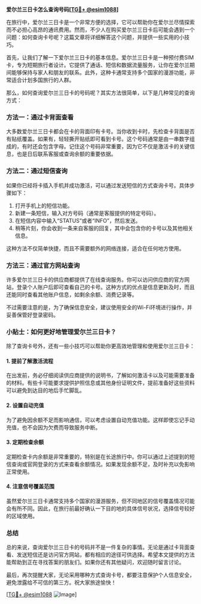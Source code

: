 **爱尔兰三日卡怎么查询号码[[TG💪+ @esim1088](https://t.me/s/esim1088)]**

在旅行中，爱尔兰三日卡是一个非常方便的选择，它可以帮助你在爱尔兰尽情探索而不必担心高昂的通讯费用。然而，不少人在购买爱尔兰三日卡后可能会遇到一个问题：如何查询卡号呢？这篇文章将详细解答这个问题，并提供一些实用的小技巧。

首先，让我们了解一下爱尔兰三日卡的基本信息。爱尔兰三日卡是一种预付费SIM卡，专为短期旅行者设计。它提供了通话、短信和数据流量服务，让你在爱尔兰期间能够保持与家人和朋友的联系。此外，这种卡通常支持多个国家的漫游功能，非常适合计划多国旅行的人群。

那么，如何查询爱尔兰三日卡的号码呢？其实方法很简单，以下是几种常见的查询方式：

### 方法一：通过卡背面查看

大多数爱尔兰三日卡都会在卡的背面印有卡号。当你收到卡时，先检查卡背面是否有贴纸覆盖。如果有，轻轻撕开贴纸即可看到卡号。这个号码通常是由一串数字组成的，有时还会包含字母。记住这个号码非常重要，因为它不仅是激活卡的关键信息，也是日后联系客服或查询余额的重要依据。

### 方法二：通过短信查询

如果你已经将卡插入手机并成功激活，可以通过发送短信的方式查询卡号。具体步骤如下：
1. 打开手机上的短信功能。
2. 新建一条短信，输入对方号码（通常是客服提供的特定号码）。
3. 在短信内容中输入“STATUS”或者“INFO”，然后发送。
4. 稍等片刻，你会收到一条来自客服的回复，其中会包含你的卡号以及其他相关信息。

这种方法不仅简单快捷，而且不需要额外的网络连接，适合在任何地方使用。

### 方法三：通过官方网站查询

许多爱尔兰三日卡的供应商都提供了在线查询服务。你可以访问供应商的官方网站，登录个人账户后即可查看自己的卡号。这种方式的优点是信息更新及时，而且还能同时查看其他账户信息，如剩余余额、消费记录等。

不过需要注意的是，为了确保信息安全，建议使用安全的Wi-Fi环境进行操作，并妥善保管好登录密码。

### 小贴士：如何更好地管理爱尔兰三日卡？

除了查询卡号外，还有一些小技巧可以帮助你更高效地管理和使用爱尔兰三日卡：

#### 1. 提前了解激活流程

在出发前，务必仔细阅读供应商提供的说明书，了解如何激活卡以及可能需要准备的材料。有些卡可能要求提供护照信息或其他身份证明文件，提前准备好这些资料可以避免到达目的地后手忙脚乱。

#### 2. 设置自动充值

为了避免因余额不足而影响通信，可以考虑设置自动充值功能。这样即使忘记手动充值，也不会因为欠费而导致服务中断。

#### 3. 定期检查余额

定期检查卡内余额是非常重要的，特别是在长途旅行中。你可以通过上述提到的短信查询或官网登录的方式来查看余额情况。如果发现余额不足，及时补充以免影响正常使用。

#### 4. 注意信号覆盖范围

虽然爱尔兰三日卡通常支持多个国家的漫游服务，但不同地区的信号覆盖情况可能会有所不同。因此，在旅行前最好确认一下目的地的具体信号状况，选择信号较好的区域使用。

### 总结

总的来说，查询爱尔兰三日卡的号码并不是一件复杂的事情。无论是通过卡背面查看、发送短信还是访问官方网站，都有相应的途径可供选择。希望本文提供的方法能帮助到正在寻找答案的朋友们。如果你还有其他疑问，欢迎随时留言讨论。

最后，再次提醒大家，无论采用哪种方式查询卡号，都要注意保护个人信息安全，避免泄露给不可信的第三方。祝大家旅途愉快！

[[TG💪+ @esim1088](https://t.me/s/esim1088) ![Image](https://i.postimg.cc/4NQfJmqS/Snipaste-2025-05-13-00-14-12.png)]